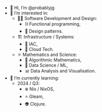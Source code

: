 - 👋 Hi, I’m @probablyjg
- 👀 I’m interested in:
  - 🧑‍💻 Software Development and Design:
    - ⛓️ Functional programming,
    - 🎨 Design patterns.
  - 🏗️ Infrastructure / Systems:
    - 🧱 IAC,
    - 💭 Cloud Tech.
  - ⚛️ Mathematics and Science:
    - 🔢 Algorithmic Mathematics,
    - 🤖 Data Science / ML,
    - 📊 Data Analysis and Visualisation.
- 🌱 I’m currently learning:
  - 2024 / Q3:
    - ❄️ Nix / NixOS,
    - ⭐ Gleam,
    - 👽 Clojure.

<!---
probablyjg/probablyjg is a ✨ special ✨ repository because its `README.md` (this file) appears on your GitHub profile.
You can click the Preview link to take a look at your changes.
--->
